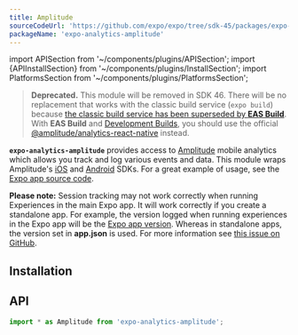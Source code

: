 ```yaml
---
title: Amplitude
sourceCodeUrl: 'https://github.com/expo/expo/tree/sdk-45/packages/expo-analytics-amplitude'
packageName: 'expo-analytics-amplitude'
---
```


import APISection from '~/components/plugins/APISection';
import {APIInstallSection} from '~/components/plugins/InstallSection';
import PlatformsSection from '~/components/plugins/PlatformsSection';

> **Deprecated.** This module will be removed in SDK 46. There will be no replacement that works with the classic build service (`expo build`) because [the classic build service has been superseded by **EAS Build**](https://blog.expo.dev/turtle-goes-out-to-sea-d334db2a6b60). With **EAS Build** and [Development Builds](/development/introduction.md), you should use the official [@amplitude/analytics-react-native](https://github.com/amplitude/Amplitude-TypeScript) instead.

**`expo-analytics-amplitude`** provides access to [Amplitude](https://amplitude.com/) mobile analytics which allows you track and log various events and data. This module wraps Amplitude's [iOS](https://github.com/amplitude/Amplitude-iOS) and [Android](https://github.com/amplitude/Amplitude-Android) SDKs. For a great example of usage, see the [Expo app source code](https://github.com/expo/expo/tree/main/home/api/Analytics.ts).

**Please note:** Session tracking may not work correctly when running Experiences in the main Expo app. It will work correctly if you create a standalone app. For example, the version logged when running experiences in the Expo app will be the [Expo app version](constants.md#constantsexpoversion). Whereas in standalone apps, the version set in **app.json** is used. For more information see [this issue on GitHub](https://github.com/expo/expo/issues/4720).

<PlatformsSection android emulator ios simulator />

## Installation

<APIInstallSection />

## API

```js
import * as Amplitude from 'expo-analytics-amplitude';
```

<APISection packageName="expo-analytics-amplitude" apiName="Amplitude" />
